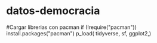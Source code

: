 # datos-democracia
#Cargar librerias con pacman
if (!require("pacman")) install.packages("pacman")
p_load(
  tidyverse,
  sf,
  ggplot2,)
  
